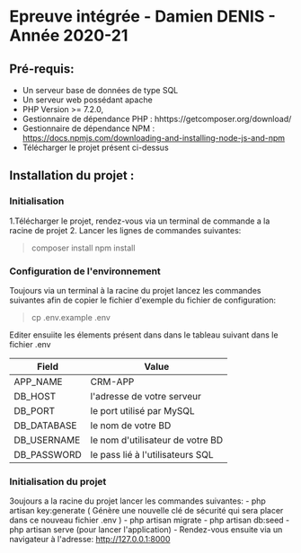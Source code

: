 # Epreuve intégrée - Damien DENIS - Année 2020-21

## Pré-requis: 
- Un serveur base de données de type SQL
- Un serveur web possédant apache
- PHP Version >= 7.2.0,
- Gestionnaire de dépendance PHP : hhttps://getcomposer.org/download/
- Gestionnaire de dépendance NPM : https://docs.npmjs.com/downloading-and-installing-node-js-and-npm
- Télécharger le projet présent ci-dessus

## Installation du projet : 

### Initialisation

1.Télécharger le projet, rendez-vous via un terminal de commande a la racine de projet
2. Lancer les lignes de commandes suivantes:
 > composer install
 > npm install

### Configuration de l'environnement
Toujours via un terminal à la racine du projet lancez les commandes suivantes afin de copier le fichier d'exemple du fichier de configuration:
> cp .env.example .env 

 Editer ensuiite les élements présent dans dans le tableau suivant dans le fichier .env 


Field | Value
------------ | -------------
APP_NAME| CRM-APP
DB_HOST | l'adresse de votre serveur
DB_PORT | le port utilisé par MySQL
DB_DATABASE | le nom de votre BD
DB_USERNAME | le nom d'utilisateur de votre BD
DB_PASSWORD | le pass lié à l'utilisateurs SQL


### Initialisation du projet 
3oujours a la racine du projet lancer les commandes suivantes:
    - php artisan key:generate ( Génère une nouvelle clé de sécurité qui sera placer dans ce nouveau fichier .env )
    - php artisan migrate 
    - php artisan db:seed
    - php artisan serve  (pour lancer l'application)
    - Rendez-vous ensuite via un navigateur à l'adresse: http://127.0.0.1:8000 
    
    


